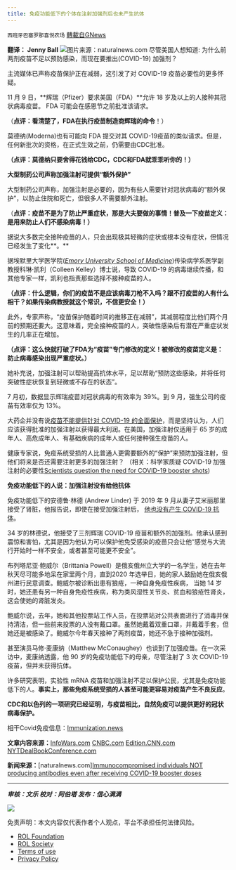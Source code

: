 ```yaml
---
title: 免疫功能低下的个体在注射加强剂后也未产生抗体
---
```

`西班牙巴塞罗那喜悦农场` [轉載自GNews](https://gnews.org/zh-hans/1674164/)

**翻译： Jenny Ball**
![](https://assets.gnews.org/wp-content/uploads/2021/11/tempsnip19.png)图片来源：naturalnews.com
尽管美国人想知道: 为什么前两剂疫苗不足以预防感染，而现在要推出(COVID-19) 加强剂？

主流媒体已声称疫苗保护正在减弱，这引发了对 COVID-19 疫苗必要性的更多怀疑。

11 月 9 日，**辉瑞（Pfizer）要求美国（FDA）**允许 18 岁及以上的人接种其冠状病毒疫苗。 FDA 可能会在感恩节之前批准该请求。

（**点评：看清楚了，FDA在执行疫苗制造商辉瑞的命令**！）

莫德纳(Moderna)也有可能向 FDA 提交对其 COVID-19疫苗的类似请求。但是，任何新批次的资格，在正式生效之前，仍需要由CDC批准。

**（点评：莫德纳只要舍得花钱给CDC，CDC和FDA就乖乖听你的！）**

**大型制药公司声称加强注射可提供“额外保护”**

大型制药公司声称，加强注射是必要的，因为有些人需要针对冠状病毒的“额外保护”，以防止住院和死亡，但很多人不需要额外注射。

（**点评：疫苗不是为了防止严重症状，那是大夫要做的事情！普及一下疫苗定义：是用来防止人们不感染病毒！）**

据说大多数完全接种疫苗的人，只会出现极其轻微的症状或根本没有症状，但情况已经发生了变化**。**

据埃默里大学医学院([*Emory University School of Medicine*](https://www.med.emory.edu/))传染病学系医学副教授科琳·凯利（Colleen Kelley）博士说，导致 COVID-19 的病毒继续传播，和其他专家一样，凯利也指责那些选择不接种疫苗的人。

**（点评：什么逻辑，你们的疫苗不是应该病毒刀枪不入吗？跟不打疫苗的人有什么相干？如果传染病教授就这个常识，不信更安全！）**

此外，专家声称，“疫苗保护随着时间的推移正在减弱”，其减弱程度比他们两个月前的预期还要大。这意味着，完全接种疫苗的人，突破性感染后有潜在严重症状发生的几率正在增加。

**（点评：这么快就打破了FDA为“疫苗”专门修改的定义！被修改的疫苗定义是：防止病毒感染出现严重症状。）**

她补充说，加强注射可以帮助提高抗体水平，足以帮助“预防这些感染，并将任何突破性症状恢复到轻微或不存在的状态”。

7 月初，数据显示辉瑞疫苗对冠状病毒的有效率为 39%。到 9 月，强生公司的疫苗有效率仅为 13%。

大药企并没有说[疫苗不能提供针对 COVID-19 的全面保护](http://pharmaceuticalfraud.com/)，而是坚持认为，人们应该获得批准的加强注射以获得最大利润。在美国，加强注射仅适用于 65 岁的成年人、高危成年人、有基础疾病的成年人或任何接种强生疫苗的人。

健康专家说，免疫系统受损的人比普通人更需要额外的“保护”来预防加强注射，但他们将来是否还需要注射更多的加强注射？ （相关：科学家质疑 COVID-19 加强注射的必要性[Scientists question the need for COVID-19 booster shots](https://www.naturalnews.com/2021-10-03-scientists-question-need-for-covid-booster-shots.html))

**免疫功能低下的人说：加强注射没有给他抗体**

免疫功能低下的安德鲁·林德 (Andrew Linder) 于 2019 年 9 月从妻子艾米丽那里接受了肾脏，他报告说，即使在接受加强注射后， [他也没有产生 COVID-19 抗体](https://edition.cnn.com/2021/11/09/health/immunocompromised-covid-19-booster-wellness-trnd/index.html)。

34 岁的林德说，他接受了三剂辉瑞 COVID-19 疫苗和额外的加强剂。他承认感到震惊和害怕，尤其是因为他认为可以保护他免受感染的疫苗只会让他“感觉与大流行开始时一样不安全，或者甚至可能更不安全”。

布列塔尼亚·鲍威尔（Brittania Powell）是俄亥俄州立大学的一名学生，她在去年秋天尽可能多地呆在家里两个月，直到2020 年选举日，她的家人鼓励她在俄亥俄州进行民意调查。鲍威尔被诊断出患有狼疮，一种自身免疫性疾病， 当她 14 岁时，她还患有另一种自身免疫性疾病，称为类风湿性关节炎、贫血和狼疮性肾炎，这会使她的肾脏发炎。

鲍威尔说，去年，她和其他投票站工作人员，在投票站对公共表面进行了消毒并保持清洁，但一些前来投票的人没有戴口罩。虽然她戴着双重口罩，并戴着手套，但她还是被感染了。鲍威尔今年春天接种了两剂疫苗，她还不急于接种加强剂。

甚至演员马修·麦康纳（Matthew McConaughey）也谈到了加强疫苗。在一次采访中，麦康纳透露，他 90 岁的免疫功能低下的母亲，尽管注射了 3 次 COVID-19 疫苗，但并未获得抗体。

许多研究表明，实验性 mRNA 疫苗和加强注射不足以保护公民，尤其是免疫功能低下的人。**事实上，那些免疫系统受损的人甚至可能更容易对疫苗产生不良反应**。

**CDC和以色列的一项研究已经证明，与疫苗相比，自然免疫可以提供更好的冠状病毒保护。**

相干Covid免疫信息：[Immunization.news](https://immunization.news/)

**文章内容来源：**[InfoWars.com](https://www.infowars.com/posts/worth-the-risk-triple-quadruple-vaccinated-people-have-no-antibodies/)
 [CNBC.com](https://www.cnbc.com/2021/11/10/why-young-healthy-people-should-get-covid-vaccine-booster-shots.html)
 [Edition.CNN.com](https://edition.cnn.com/2021/11/09/health/immunocompromised-covid-19-booster-wellness-trnd/index.html)
 [NYTDealBookConference.com](https://www.nytdealbookconference.com/2021/2021sessions?i=6IP7NYJb7r9BPGp34qQtDypicGSElvZ-)

**新闻来源：**[naturalnews.com][Immunocompromised individuals NOT producing antibodies even after receiving COVID-19 booster doses](https://www.naturalnews.com/2021-11-16-immunocompromised-not-producing-antibodies-after-covid-boosters.html)

* * *

***审核：文乐
校对：阿伯塔
发布：信心满满***

![](https://assets.gnews.org/wp-content/uploads/2021/11/GNEWS_CH.-1-3.jpeg)



 

免责声明：本文内容仅代表作者个人观点，平台不承担任何法律风险。

- [ROL Foundation](https://rolfoundation.org/)
- [ROL Society](https://rolsociety.org/)
- [Terms of use](https://gnews.org/terms-of-use-3/)
- [Privacy Policy](https://gnews.org/privacy-policy/)
